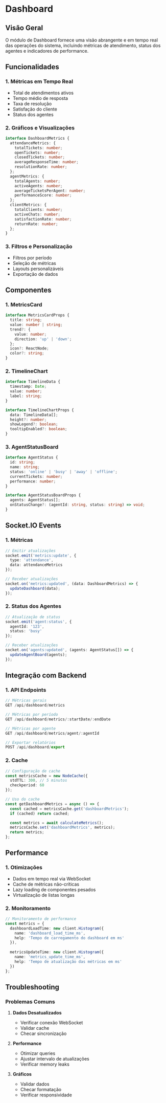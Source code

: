 # Dashboard

## Visão Geral
O módulo de Dashboard fornece uma visão abrangente e em tempo real das operações do sistema, incluindo métricas de atendimento, status dos agentes e indicadores de performance.

## Funcionalidades

### 1. Métricas em Tempo Real
- Total de atendimentos ativos
- Tempo médio de resposta
- Taxa de resolução
- Satisfação do cliente
- Status dos agentes

### 2. Gráficos e Visualizações
```typescript
interface DashboardMetrics {
  attendanceMetrics: {
    totalTickets: number;
    openTickets: number;
    closedTickets: number;
    averageResponseTime: number;
    resolutionRate: number;
  };
  agentMetrics: {
    totalAgents: number;
    activeAgents: number;
    averageTicketsPerAgent: number;
    performanceScore: number;
  };
  clientMetrics: {
    totalClients: number;
    activeChats: number;
    satisfactionRate: number;
    returnRate: number;
  };
}
```

### 3. Filtros e Personalização
- Filtros por período
- Seleção de métricas
- Layouts personalizáveis
- Exportação de dados

## Componentes

### 1. MetricsCard
```typescript
interface MetricsCardProps {
  title: string;
  value: number | string;
  trend?: {
    value: number;
    direction: 'up' | 'down';
  };
  icon?: ReactNode;
  color?: string;
}
```

### 2. TimelineChart
```typescript
interface TimelineData {
  timestamp: Date;
  value: number;
  label: string;
}

interface TimelineChartProps {
  data: TimelineData[];
  height?: number;
  showLegend?: boolean;
  tooltipEnabled?: boolean;
}
```

### 3. AgentStatusBoard
```typescript
interface AgentStatus {
  id: string;
  name: string;
  status: 'online' | 'busy' | 'away' | 'offline';
  currentTickets: number;
  performance: number;
}

interface AgentStatusBoardProps {
  agents: AgentStatus[];
  onStatusChange?: (agentId: string, status: string) => void;
}
```

## Socket.IO Events

### 1. Métricas
```typescript
// Emitir atualizações
socket.emit('metrics:update', {
  type: 'attendance',
  data: attendanceMetrics
});

// Receber atualizações
socket.on('metrics:updated', (data: DashboardMetrics) => {
  updateDashboard(data);
});
```

### 2. Status dos Agentes
```typescript
// Atualização de status
socket.emit('agent:status', {
  agentId: '123',
  status: 'busy'
});

// Receber atualizações
socket.on('agents:updated', (agents: AgentStatus[]) => {
  updateAgentBoard(agents);
});
```

## Integração com Backend

### 1. API Endpoints
```typescript
// Métricas gerais
GET /api/dashboard/metrics

// Métricas por período
GET /api/dashboard/metrics/:startDate/:endDate

// Métricas por agente
GET /api/dashboard/metrics/agent/:agentId

// Exportar relatórios
POST /api/dashboard/export
```

### 2. Cache
```typescript
// Configuração de cache
const metricsCache = new NodeCache({
  stdTTL: 300, // 5 minutos
  checkperiod: 60
});

// Uso do cache
const getDashboardMetrics = async () => {
  const cached = metricsCache.get('dashboardMetrics');
  if (cached) return cached;

  const metrics = await calculateMetrics();
  metricsCache.set('dashboardMetrics', metrics);
  return metrics;
};
```

## Performance

### 1. Otimizações
- Dados em tempo real via WebSocket
- Cache de métricas não-críticas
- Lazy loading de componentes pesados
- Virtualização de listas longas

### 2. Monitoramento
```typescript
// Monitoramento de performance
const metrics = {
  dashboardLoadTime: new client.Histogram({
    name: 'dashboard_load_time_ms',
    help: 'Tempo de carregamento do dashboard em ms'
  }),
  
  metricsUpdateTime: new client.Histogram({
    name: 'metrics_update_time_ms',
    help: 'Tempo de atualização das métricas em ms'
  })
};
```

## Troubleshooting

### Problemas Comuns

1. **Dados Desatualizados**
   - Verificar conexão WebSocket
   - Validar cache
   - Checar sincronização

2. **Performance**
   - Otimizar queries
   - Ajustar intervalo de atualizações
   - Verificar memory leaks

3. **Gráficos**
   - Validar dados
   - Checar formatação
   - Verificar responsividade
